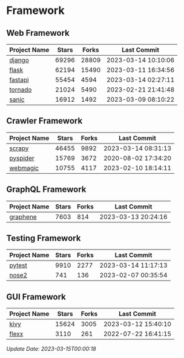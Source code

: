# Framework

## Web Framework
| Project Name | Stars | Forks | Last Commit |
| ------------ | ----- | ----- | ----------- |
| [django](https://github.com/django/django) | 69296 | 28809 | 2023-03-14 10:10:06 |
| [flask](https://github.com/pallets/flask) | 62194 | 15490 | 2023-03-11 16:34:56 |
| [fastapi](https://github.com/tiangolo/fastapi) | 55454 | 4594 | 2023-03-14 02:27:11 |
| [tornado](https://github.com/tornadoweb/tornado) | 21024 | 5490 | 2023-02-21 21:41:48 |
| [sanic](https://github.com/sanic-org/sanic) | 16912 | 1492 | 2023-03-09 08:10:22 |

## Crawler Framework
| Project Name | Stars | Forks | Last Commit |
| ------------ | ----- | ----- | ----------- |
| [scrapy](https://github.com/scrapy/scrapy) | 46455 | 9892 | 2023-03-14 08:31:13 |
| [pyspider](https://github.com/binux/pyspider) | 15769 | 3672 | 2020-08-02 17:34:20 |
| [webmagic](https://github.com/code4craft/webmagic) | 10755 | 4117 | 2023-02-10 18:14:11 |

## GraphQL Framework
| Project Name | Stars | Forks | Last Commit |
| ------------ | ----- | ----- | ----------- |
| [graphene](https://github.com/graphql-python/graphene) | 7603 | 814 | 2023-03-13 20:24:16 |

## Testing Framework
| Project Name | Stars | Forks | Last Commit |
| ------------ | ----- | ----- | ----------- |
| [pytest](https://github.com/pytest-dev/pytest) | 9910 | 2277 | 2023-03-14 11:17:13 |
| [nose2](https://github.com/nose-devs/nose2) | 741 | 136 | 2023-02-07 00:35:54 |

## GUI Framework
| Project Name | Stars | Forks | Last Commit |
| ------------ | ----- | ----- | ----------- |
| [kivy](https://github.com/kivy/kivy) | 15624 | 3005 | 2023-03-12 15:40:10 |
| [flexx](https://github.com/flexxui/flexx) | 3110 | 261 | 2022-07-22 16:41:15 |

*Update Date: 2023-03-15T00:00:18*